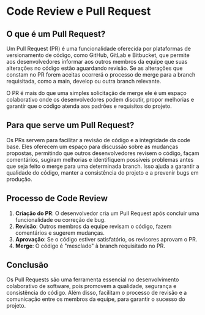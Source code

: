 # Code Review e Pull Request

## O que é um Pull Request?

Um Pull Request (PR) é uma funcionalidade oferecida por plataformas de versionamento de código, como GitHub, GitLab e Bitbucket, que permite aos desenvolvedores informar aos outros membros da equipe que suas alterações no código estão aguardando revisão. Se as alterações que constam no PR forem aceitas ocorrerá o processo de merge para a branch requisitada, como a main, develop ou outra branch relevante.

O PR é mais do que uma simples solicitação de merge ele é um espaço colaborativo onde os desenvolvedores podem discutir, propor melhorias e garantir que o código atenda aos padrões e requisitos do projeto.

## Para que serve um Pull Request?

Os PRs servem para facilitar a revisão de código e a integridade da code base. Eles oferecem um espaço para discussão sobre as mudanças propostas, permitindo que outros desenvolvedores revisem o código, façam comentários, sugiram melhorias e identifiquem possíveis problemas antes que seja feito o merge para uma determinada branch. Isso ajuda a garantir a qualidade do código, manter a consistência do projeto e a prevenir bugs em produção.

## Processo de Code Review 

1. **Criação do PR**: O desenvolvedor cria um Pull Request após concluir uma funcionalidade ou correção de bug.
2. **Revisão**: Outros membros da equipe revisam o código, fazem comentários e sugerem mudanças.
3. **Aprovação**: Se o código estiver satisfatório, os revisores aprovam o PR.
4. **Merge**: O código é "mesclado" à branch requisitado no PR.

## Conclusão

Os Pull Requests são uma ferramenta essencial no desenvolvimento colaborativo de software, pois promovem a qualidade, segurança e consistência do código. Além disso, facilitam o processo de revisão e a comunicação entre os membros da equipe, para garantir o sucesso do projeto.